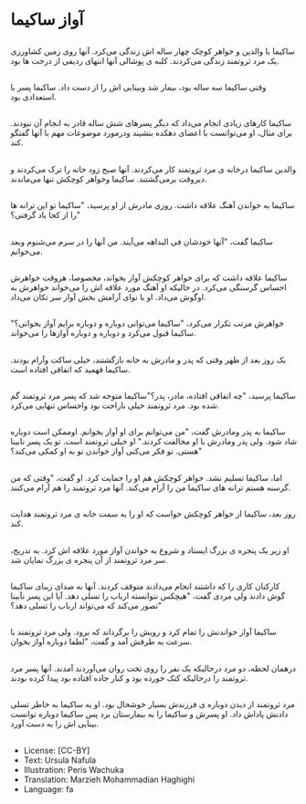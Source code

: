 # آواز ساکیما

##
ساکیما با والدین و خواهر کوچک چهار ساله اش زندگی می‌کرد. آنها روی زمین کشاورزی یک مرد ثروتمند زندگی می‌کردند. کلبه ی پوشالی آنها انتهای ردیفی از درخت ها بود.

##
وقتی ساکیما سه ساله بود، بیمار شد وبینایی اش را از دست داد. ساکیما پسر با استعدادی بود.

##
ساکیما کارهای زیادی انجام می‌داد که دیگر پسرهای شش ساله قادر به انجام آن نبودند. برای مثال، او می‌توانست با اعضای دهکده بنشیند ودرمورد موضوعات مهم با آنها گفتگو کند.

##
والدین ساکیما درخانه ی مرد ثروتمند کار می‌کردند. آنها صبح زود خانه را ترک می‌کردند و دیروقت برمی‌گشتند. ساکیما وخواهر کوچکش تنها می‌ماندند.

##
ساکیما به خواندن آهنگ علاقه داشت. روزی مادرش از او پرسید، "ساکیما تو این ترانه ها را از کجا یاد گرفتی؟"

##
ساکیما گفت، "آنها خودشان فی البداهه می‌آیند. من آنها را در سرم می‌شنوم وبعد می‌خوانم.

##
ساکیما علاقه داشت که برای خواهر کوچکش آواز بخواند، مخصوصا، هروقت خواهرش احساس گرسنگی می‌کرد. در حالیکه او آهنگ مورد علاقه اش را می‌خواند خواهرش به اوگوش می‌داد. او با نوای آرامش بخش آواز سر تکان می‌داد.

##
خواهرش مرتب تکرار می‌کرد، "ساکیما می‌توانی دوباره و دوباره برایم آواز بخوانی؟" ساکیما قبول می‌کرد و دوباره و دوباره آوازها را می‌خواند.

##
یک روز بعد از ظهر وقتی که پدر و مادرش به خانه بازگشتند، خیلی ساکت وآرام بودند. ساکیما فهمید که اتفاقی افتاده است.

##
ساکیما پرسید، "چه اتفاقی افتاده، مادر، پدر؟"ساکیما متوجه شد که پسر مرد ثروتمند گم شده بود. مرد ثروتمند خیلی ناراحت بود واحساس تنهایی می‌کرد.

##
ساکیما به پدر ومادرش گفت، "من می‌توانم برای او آواز بخوانم. اوممکن است دوباره شاد شود. ولی پدر ومادرش با او مخالفت کردند." او خیلی ثروتمند است. تو یک پسر نابینا هستی. تو فکر می‌کنی آواز خواندن تو به او کمکی می‌کند؟"

##
اما، ساکیما تسلیم نشد. خواهر کوچکش هم او را حمایت کرد. او گفت، "وقتی که من گرسنه هستم ترانه های ساکیما من را آرام می‌کند. آنها مرد ثروتمند را هم آرام می‌کنند.

##
روز بعد، ساکیما از خواهر کوچکش خواست که او را به سمت خانه ی مرد ثروتمند هدایت کند.

##
او زیر یک پنجره ی بزرگ ایستاد و شروع به خواندن آواز مورد علاقه اش کرد. به تدریج، سر مرد ثروتمند از آن پنجره ی بزرگ نمایان شد.

##
کارکنان کاری را که داشتند انجام می‌دادند متوقف کردند. آنها به صدای زیبای ساکیما گوش دادند ولی مردی گفت، "هیچکس نتوانسته ارباب را تسلی دهد. آیا این پسر نآبینا تصور می‌کند که می‌تواند ارباب را تسلی دهد؟"

##
ساکیما آواز خواندنش را تمام کرد و رویش را برگرداند که برود. ولی مرد ثروتمند با سرعت به طرفش آمد و گفت، "لطفا دوباره آواز بخوان.

##
درهمان لحظه، دو مرد درحالیکه یک نفر را روی تخت روان می‌آوردند آمدند. آنها پسر مرد ثروتمند را درحالیکه کتک خورده بود و کنار جاده افتاده بود پیدا کرده بودند.

##
مرد ثروتمند از دیدن دوباره ی فرزندش بسیار خوشحال بود. او به ساکیما به خاطر تسلی دادنش پاداش داد. او پسرش و ساکیما را به بیمارستان برد پس ساکیما دوباره توانست بینایی اش را به دست آورد.

##
* License: [CC-BY]
* Text: Ursula Nafula
* Illustration: Peris Wachuka
* Translation: Marzieh Mohammadian Haghighi
* Language: fa
